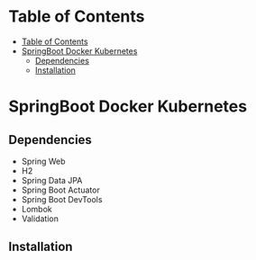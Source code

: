 # Table of Contents
- [Table of Contents](#table-of-contents)
- [SpringBoot Docker Kubernetes](#springboot-docker-kubernetes)
  - [Dependencies](#dependencies)
  - [Installation](#installation)

# SpringBoot Docker Kubernetes
## Dependencies
* Spring Web
* H2
* Spring Data JPA
* Spring Boot Actuator
* Spring Boot DevTools
* Lombok
* Validation

## Installation
```bash

```
